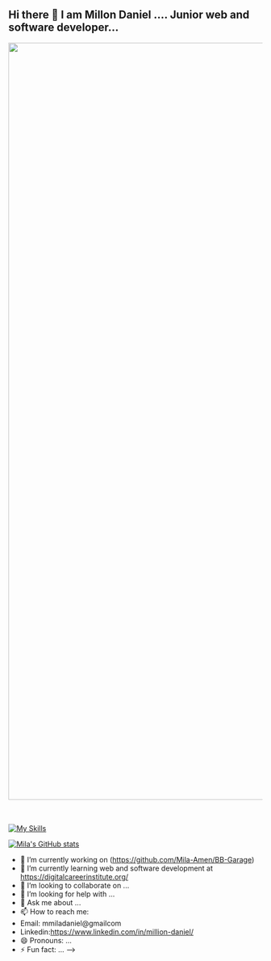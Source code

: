 ## Hi there 👋 I am Millon Daniel .... Junior web and software developer...
<img src="[https://media.licdn.com/dms/image/v2/D4E22AQEK3Mdco0laKA/feedshare-shrink_800/B4EZW4wq4lHcAk-/0/1742561522300?e=1745452800&v=beta&t=nyATRETw0YCzbCRUU6Mqd3g9EjP8o8qVp0PhJasyvzk](https://www.canva.com/design/DAGiXHfZHGQ/ZE745OU-JqfUrXuc9wNnLA/edit)" width="1500">

<br><br>
[![My Skills](https://skillicons.dev/icons?i=html,css,javascript,react,tailwind,vue,figma,github,line=3)](https://skillicons.dev)


[![Mila's GitHub stats](https://github-readme-stats.vercel.app/api?username=Mila-Amen)](https://github.com/Mila-Amen/github-readme-stats)
- 🔭 I’m currently working on (https://github.com/Mila-Amen/BB-Garage)
- 🌱 I’m currently learning web and software development at https://digitalcareerinstitute.org/
- 👯 I’m looking to collaborate on ...
- 🤔 I’m looking for help with ...
- 💬 Ask me about ...
- 📫 How to reach me: 
- Email: mmiladaniel@gmailcom
- Linkedin:https://www.linkedin.com/in/million-daniel/
- 😄 Pronouns: ...
- ⚡ Fun fact: ...
-->
